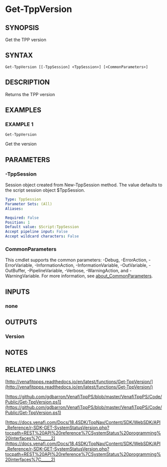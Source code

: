 # Get-TppVersion

## SYNOPSIS
Get the TPP version

## SYNTAX

```
Get-TppVersion [[-TppSession] <TppSession>] [<CommonParameters>]
```

## DESCRIPTION
Returns the TPP version

## EXAMPLES

### EXAMPLE 1
```
Get-TppVersion
```

Get the version

## PARAMETERS

### -TppSession
Session object created from New-TppSession method. 
The value defaults to the script session object $TppSession.

```yaml
Type: TppSession
Parameter Sets: (All)
Aliases:

Required: False
Position: 1
Default value: $Script:TppSession
Accept pipeline input: False
Accept wildcard characters: False
```

### CommonParameters
This cmdlet supports the common parameters: -Debug, -ErrorAction, -ErrorVariable, -InformationAction, -InformationVariable, -OutVariable, -OutBuffer, -PipelineVariable, -Verbose, -WarningAction, and -WarningVariable. For more information, see [about_CommonParameters](http://go.microsoft.com/fwlink/?LinkID=113216).

## INPUTS

### none
## OUTPUTS

### Version
## NOTES

## RELATED LINKS

[http://venafitppps.readthedocs.io/en/latest/functions/Get-TppVersion/](http://venafitppps.readthedocs.io/en/latest/functions/Get-TppVersion/)

[https://github.com/gdbarron/VenafiTppPS/blob/master/VenafiTppPS/Code/Public/Get-TppVersion.ps1](https://github.com/gdbarron/VenafiTppPS/blob/master/VenafiTppPS/Code/Public/Get-TppVersion.ps1)

[https://docs.venafi.com/Docs/18.4SDK/TopNav/Content/SDK/WebSDK/API_Reference/r-SDK-GET-SystemStatusVersion.php?tocpath=REST%20API%20reference%7CSystemStatus%20programming%20interfaces%7C_____2](https://docs.venafi.com/Docs/18.4SDK/TopNav/Content/SDK/WebSDK/API_Reference/r-SDK-GET-SystemStatusVersion.php?tocpath=REST%20API%20reference%7CSystemStatus%20programming%20interfaces%7C_____2)

